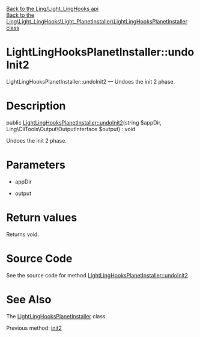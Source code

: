 [Back to the Ling/Light_LingHooks api](https://github.com/lingtalfi/Light_LingHooks/blob/master/doc/api/Ling/Light_LingHooks.md)<br>
[Back to the Ling\Light_LingHooks\Light_PlanetInstaller\LightLingHooksPlanetInstaller class](https://github.com/lingtalfi/Light_LingHooks/blob/master/doc/api/Ling/Light_LingHooks/Light_PlanetInstaller/LightLingHooksPlanetInstaller.md)


LightLingHooksPlanetInstaller::undoInit2
================



LightLingHooksPlanetInstaller::undoInit2 — Undoes the init 2 phase.




Description
================


public [LightLingHooksPlanetInstaller::undoInit2](https://github.com/lingtalfi/Light_LingHooks/blob/master/doc/api/Ling/Light_LingHooks/Light_PlanetInstaller/LightLingHooksPlanetInstaller/undoInit2.md)(string $appDir, Ling\CliTools\Output\OutputInterface $output) : void




Undoes the init 2 phase.




Parameters
================


- appDir

    

- output

    


Return values
================

Returns void.








Source Code
===========
See the source code for method [LightLingHooksPlanetInstaller::undoInit2](https://github.com/lingtalfi/Light_LingHooks/blob/master/Light_PlanetInstaller/LightLingHooksPlanetInstaller.php#L40-L51)


See Also
================

The [LightLingHooksPlanetInstaller](https://github.com/lingtalfi/Light_LingHooks/blob/master/doc/api/Ling/Light_LingHooks/Light_PlanetInstaller/LightLingHooksPlanetInstaller.md) class.

Previous method: [init2](https://github.com/lingtalfi/Light_LingHooks/blob/master/doc/api/Ling/Light_LingHooks/Light_PlanetInstaller/LightLingHooksPlanetInstaller/init2.md)<br>

